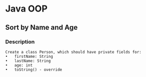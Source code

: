 # Java OOP

## Sort by Name and Age

### Description
    Create a class Person, which should have private fields for: 
    •	firstName: String 
    •	lastName: String 
    •	age: int 
    •	toString() - override